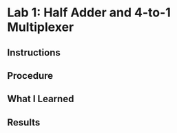 # Lab 1: Half Adder and 4-to-1 Multiplexer

## Instructions

## Procedure

## What I Learned

## Results


